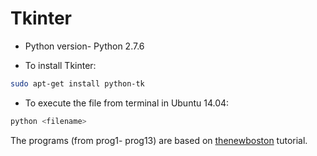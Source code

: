 # Tkinter

* Python version- Python 2.7.6

* To install Tkinter:
```sh
sudo apt-get install python-tk
```

* To execute the file from terminal in Ubuntu 14.04:
```sh
python <filename>
```

The programs (from prog1- prog13) are based on [thenewboston](https://www.youtube.com/playlist?list=PL6gx4Cwl9DGBwibXFtPtflztSNPGuIB_d) tutorial. 
